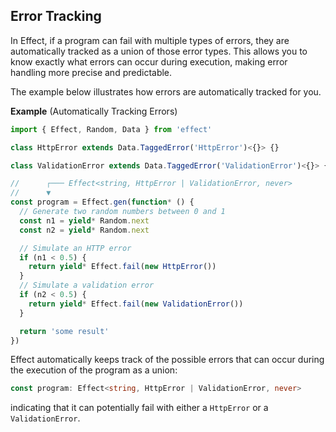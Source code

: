 ## Error Tracking

In Effect, if a program can fail with multiple types of errors, they are automatically tracked as a union of those error types.
This allows you to know exactly what errors can occur during execution, making error handling more precise and predictable.

The example below illustrates how errors are automatically tracked for you.

**Example** (Automatically Tracking Errors)

```ts twoslash
import { Effect, Random, Data } from 'effect'

class HttpError extends Data.TaggedError('HttpError')<{}> {}

class ValidationError extends Data.TaggedError('ValidationError')<{}> {}

//      ┌─── Effect<string, HttpError | ValidationError, never>
//      ▼
const program = Effect.gen(function* () {
  // Generate two random numbers between 0 and 1
  const n1 = yield* Random.next
  const n2 = yield* Random.next

  // Simulate an HTTP error
  if (n1 < 0.5) {
    return yield* Effect.fail(new HttpError())
  }
  // Simulate a validation error
  if (n2 < 0.5) {
    return yield* Effect.fail(new ValidationError())
  }

  return 'some result'
})
```

Effect automatically keeps track of the possible errors that can occur during the execution of the program as a union:

```ts "HttpError | ValidationError" showLineNumbers=false
const program: Effect<string, HttpError | ValidationError, never>
```

indicating that it can potentially fail with either a `HttpError` or a `ValidationError`.
